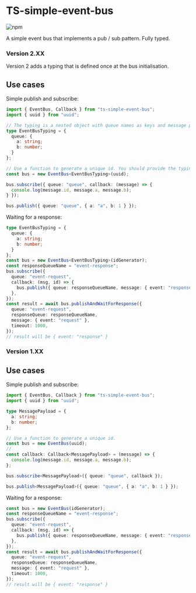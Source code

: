 # TS-simple-event-bus
![npm](https://img.shields.io/npm/v/ts-simple-event-bus)

A simple event bus that implements a pub / sub pattern. Fully typed.


### Version 2.XX
Version 2 adds a typing that is defined once at the bus initialisation.
## Use cases

Simple publish and subscribe:

```typescript
import { EventBus, Callback } from "ts-simple-event-bus";
import { uuid } from "uuid";

// The typing is a nested object with queue names as keys and message payload as value
type EventBusTyping = {
  queue: {
    a: string;
    b: number;
  }
};

// Use a function to generate a unique id. You should provide the typing as well
const bus = new EventBus<EventBusTyping>(uuid);

bus.subscribe({ queue: "queue", callback: (message) => {
  console.log(message.id, message.a, message.b);
} });

bus.publish({ queue: "queue", { a: "a", b: 1 } });
```

Waiting for a response:

```typescript
type EventBusTyping = {
  queue: {
    a: string;
    b: number;
  }
};
const bus = new EventBus<EventBusTyping>(idGenerator);
const responseQueueName = "event-response";
bus.subscribe({
  queue: "event-request",
  callback: (msg, id) => {
    bus.publish({ queue: responseQueueName, message: { event: "response" }, id });
  },
});
const result = await bus.publishAndWaitForResponse({
  queue: "event-request",
  responseQueue: responseQueueName,
  message: { event: "request" },
  timeout: 1000,
});
// result will be { event: "response" }
```


### Version 1.XX
## Use cases

Simple publish and subscribe:

```typescript
import { EventBus, Callback } from "ts-simple-event-bus";
import { uuid } from "uuid";

type MessagePayload = {
  a: string;
  b: number;
};

// Use a function to generate a unique id.
const bus = new EventBus(uuid);
//
const callback: Callback<MessagePayload> = (message) => {
  console.log(message.id, message.a, message.b);
};

bus.subscribe<MessagePayload>({ queue: "queue", callback });

bus.publish<MessagePayload>({ queue: "queue", { a: "a", b: 1 } });
```

Waiting for a response:

```typescript
const bus = new EventBus(idGenerator);
const responseQueueName = "event-response";
bus.subscribe({
  queue: "event-request",
  callback: (msg, id) => {
    bus.publish({ queue: responseQueueName, message: { event: "response" }, id });
  },
});
const result = await bus.publishAndWaitForResponse({
  queue: "event-request",
  responseQueue: responseQueueName,
  message: { event: "request" },
  timeout: 1000,
});
// result will be { event: "response" }
```
